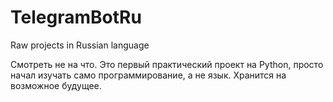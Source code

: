# TelegramBotRu
Raw projects in Russian language

Смотреть не на что.
Это первый практический проект на Python, просто начал изучать само программирование, а не язык.
Хранится на возможное будущее.
